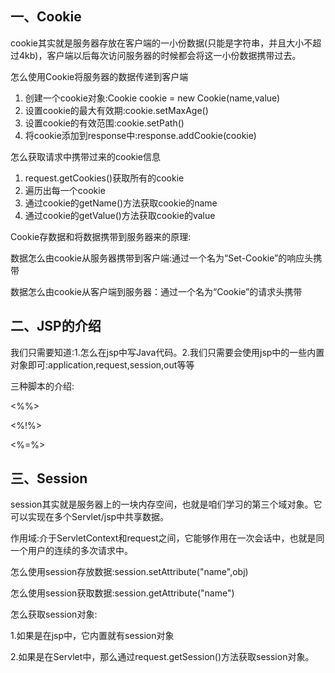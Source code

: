 ## 一、Cookie

cookie其实就是服务器存放在客户端的一小份数据(只能是字符串，并且大小不超过4kb)，客户端以后每次访问服务器的时候都会将这一小份数据携带过去。

怎么使用Cookie将服务器的数据传递到客户端

1. 创建一个cookie对象:Cookie cookie = new Cookie(name,value)
2. 设置cookie的最大有效期:cookie.setMaxAge()
3. 设置cookie的有效范围:cookie.setPath()
4. 将cookie添加到response中:response.addCookie(cookie)

怎么获取请求中携带过来的cookie信息

1. request.getCookies()获取所有的cookie
2. 遍历出每一个cookie
3. 通过cookie的getName()方法获取cookie的name
4. 通过cookie的getValue()方法获取cookie的value

Cookie存数据和将数据携带到服务器来的原理:

数据怎么由cookie从服务器携带到客户端:通过一个名为“Set-Cookie”的响应头携带

数据怎么由cookie从客户端到服务器：通过一个名为“Cookie”的请求头携带

## 二、JSP的介绍

我们只需要知道:1.怎么在jsp中写Java代码。2.我们只需要会使用jsp中的一些内置对象即可:application,request,session,out等等

三种脚本的介绍:

<%%>

<%!%>

<%=%>



## 三、Session

session其实就是服务器上的一块内存空间，也就是咱们学习的第三个域对象。它可以实现在多个Servlet/jsp中共享数据。

作用域:介于ServletContext和request之间，它能够作用在一次会话中，也就是同一个用户的连续的多次请求中。



怎么使用session存放数据:session.setAttribute("name",obj)

怎么使用session获取数据:session.getAttribute("name")



怎么获取session对象:

1.如果是在jsp中，它内置就有session对象

2.如果是在Servlet中，那么通过request.getSession()方法获取session对象。

